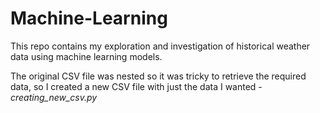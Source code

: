 # Machine-Learning

This repo contains my exploration and investigation of historical weather data using machine learning models.

The original CSV file was nested so it was tricky to retrieve the required data, so I created a new CSV file with just the data I wanted - *creating_new_csv.py*
